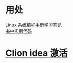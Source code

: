 # 用处
Linux 系统编程手册学习笔记  
[书中实例代码](http://www.man7.org/tlpi/code/online/all_files_by_chapter.html)

# [Clion idea 激活](https://www.jianshu.com/p/d4d6917125ba)
